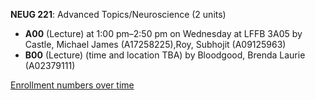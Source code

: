 **NEUG 221**: Advanced Topics/Neuroscience (2 units)

- **A00** (Lecture) at 1:00 pm–2:50 pm on Wednesday at LFFB 3A05 by Castle, Michael James (A17258225),Roy, Subhojit (A09125963)
- **B00** (Lecture) (time and location TBA) by Bloodgood, Brenda Laurie (A02379111)

[Enrollment numbers over time](./NEUG221.tsv)
